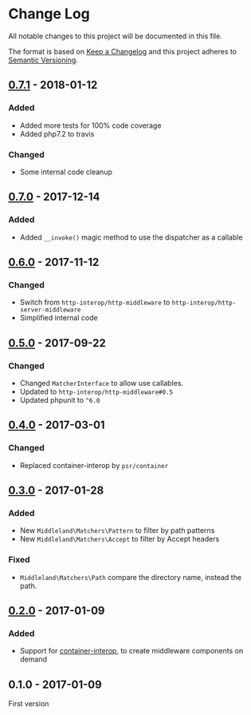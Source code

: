 # Change Log

All notable changes to this project will be documented in this file.

The format is based on [Keep a Changelog](http://keepachangelog.com/) 
and this project adheres to [Semantic Versioning](http://semver.org/).

## [0.7.1] - 2018-01-12

### Added

- Added more tests for 100% code coverage
- Added php7.2 to travis

### Changed

- Some internal code cleanup

## [0.7.0] - 2017-12-14

### Added

- Added `__invoke()` magic method to use the dispatcher as a callable

## [0.6.0] - 2017-11-12

### Changed

- Switch from `http-interop/http-middleware` to `http-interop/http-server-middleware`
- Simplified internal code

## [0.5.0] - 2017-09-22

### Changed

- Changed `MatcherInterface` to allow use callables.
- Updated to `http-interop/http-middleware#0.5`
- Updated phpunit to `^6.0`

## [0.4.0] - 2017-03-01

### Changed

- Replaced container-interop by `psr/container`

## [0.3.0] - 2017-01-28

### Added

- New `Middleland\Matchers\Pattern` to filter by path patterns
- New `Middleland\Matchers\Accept` to filter by Accept headers

### Fixed

- `Middleland\Matchers\Path` compare the directory name, instead the path.

## [0.2.0] - 2017-01-09

### Added

- Support for [container-interop](https://github.com/container-interop/container-interop), to create middleware components on demand

## 0.1.0 - 2017-01-09

First version

[0.7.1]: https://github.com/oscarotero/middleland/compare/v0.7.0...v0.7.1
[0.7.0]: https://github.com/oscarotero/middleland/compare/v0.6.0...v0.7.0
[0.6.0]: https://github.com/oscarotero/middleland/compare/v0.5.0...v0.6.0
[0.5.0]: https://github.com/oscarotero/middleland/compare/v0.4.0...v0.5.0
[0.4.0]: https://github.com/oscarotero/middleland/compare/v0.3.0...v0.4.0
[0.3.0]: https://github.com/oscarotero/middleland/compare/v0.2.0...v0.3.0
[0.2.0]: https://github.com/oscarotero/middleland/compare/v0.1.0...v0.2.0
